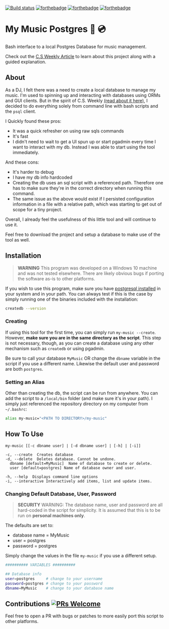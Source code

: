 [![Build status](https://ci.appveyor.com/api/projects/status/c4ukil1jkkiljxp2/branch/master?svg=true)](https://ci.appveyor.com/project/vapurrmaid/my-music-postgres/branch/master)
[![forthebadge](https://forthebadge.com/images/badges/fuck-it-ship-it.svg)](https://forthebadge.com)
[![forthebadge](https://forthebadge.com/images/badges/built-with-love.svg)](https://forthebadge.com)
[![forthebadge](https://forthebadge.com/images/badges/60-percent-of-the-time-works-every-time.svg)](https://forthebadge.com)

# My Music Postgres :musical_note: :cd:

Bash interface to a local Postgres Database for music management.

Check out the [C.S Weekly Article](https://medium.com/@vapurrmaid/managing-a-music-database-from-the-command-line-3a5b85f414e9) to learn about this project along with a guided explanation.

## About
As a DJ, I felt there was a need to create a local database to manage my music. I'm used to spinning up and interacting with databases using ORMs and GUI clients. But in the spirit of C.S. Weekly [(read about it here)](https://medium.com/@vapurrmaid/code-something-weekly-how-and-why-44640d279ca1), I decided to do everything solely from command line with bash scripts and the `psql` client.

I Quickly found these pros:
- It was a quick refresher on using raw sqls commands
- It's fast
- I didn't need to wait to get a UI spun up or start pgadmin every time I want to interact with my db. Instead I was able to start
using the tool immediately.

And these cons:
- It's harder to debug
- I have my db info hardcoded
- Creating the db uses an sql script with a referenced path. Therefore one has to make sure they're
in the correct directory when running this command. 
- The same issue as the above would exist if I persisted configuration information in a file with a relative path, which was
starting to get out of scope for a tiny project.

Overall, I already feel the usefulness of this little tool and will continue to use it. 

Feel free to download the project and setup a database to make use of the tool as well.


## Installation

> **WARNING** This program was developed on a Windows 10 machine and was not tested elsewhere. There are likely obvious bugs
if porting the software as-is to other platforms.

If you wish to use this program, make sure you have [postgresql installed](https://www.postgresql.org/download/)
in your system and in your path. You can always test if this is the case
by simply running one of the binaries included with the installation:

```bash
createdb --version
```


### Creating
If using this tool for the first time, you can simply run `my-music --create`. However, **make sure
you are in the same directory as the script**. This step is not necessary, though, as you can create
a database using any other mechanism such as `createdb` or using pgadmin.

Be sure to call your database `MyMusic` OR change the `dbname` variable in the script if you use
a different name. Likewise the default user and password are both `postgres`.

### Setting an Alias
Other than creating the db, the script can be run from anywhere. You can add the script to a `/local/bin`
folder (and make sure it's in your path). I simply just referenced the repository directory on my computer
from `~/.bashrc`:

```bash
alias my-music="<PATH TO DIRECTORY>/my-music"
```


## How To Use

```
my-music [[-c dbname user] | [-d dbname user] | [-h] | [-i]]

-c, --create  Creates database
-d, --delete  Deletes database. Cannot be undone.
  dbname [default=MyMusic]  Name of database to create or delete.
  user [default=postgres] Name of database owner and user.

-h, --help  Displays command line options
-i, --interactive Interactively add items, list and update items.
```

### Changing Default Database, User, Password
> **SECURITY** WARNING: The database name, user and password are all hard-coded in the script for simplicity.
It is assumed that this is to be run on **personal machines only**.

The defaults are set to:
- database name = MyMusic
- user = postgres
- password = postgres

Simply change the values in the file `my-music` if you use a different setup.

```bash
########## VARIABLES ##########

## Database info
user=postgres     # change to your username
password=postgres # change to your password
dbname=MyMusic    # change to your database name
```

## Contributions [![PRs Welcome](https://img.shields.io/badge/PRs-welcome-brightgreen.svg?style=flat-square)](http://makeapullrequest.com)
Feel free to open a PR with bugs or patches to more easily port this script to other platforms.
